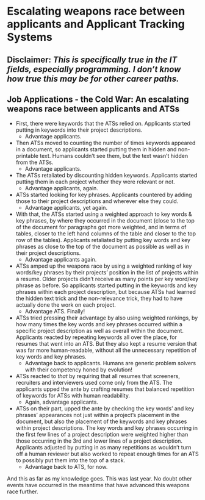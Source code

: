 # Escalating weapons race between applicants and Applicant Tracking Systems

## Disclaimer: *This is specifically true in the IT fields, especially programming.* *I don’t know* *how true this may be for other career paths.*
## **Job Applications - the Cold War: An escalating weapons race between applicants and ATSs**
- First, there were keywords that the ATSs relied on. Applicants started putting in keywords into their project descriptions. 
  - Advantage applicants.
- Then ATSs moved to counting the number of times keywords appeared in a document, so applicants started putting them in hidden and non-printable text. Humans couldn’t see them, but the text wasn’t hidden from the ATSs. 
  - Advantage applicants.
- The ATSs retaliated by discounting hidden keywords.  Applicants started putting them in each project whether they were relevant or not. 
  - Advantage applicants, again.
- ATSs started looking for key phrases. Applicants countered by adding those to their project descriptions and wherever else they could. 
  - Advantage applicants, yet again.
- With that, the ATSs started using a weighted approach to key words & key phrases, by where they occurred in the document (close to the top of the document for paragraphs got more weighted, and in terms of tables, closer to the left hand columns of the table and closer to the top row of the tables). Applicants retaliated by putting key words and key phrases as close to the top of the document as possible as well as in their project descriptions. 
  - Advantage applicants again.
- ATSs amped up the weapons race by using a weighted ranking of key words/key phrases by their projects’ position in the list of projects within a resume. Older projects didn’t receive as many points per key word/key phrase as before. So applicants started putting in the keywords and key phrases within each project description, but because ATSs had learned the hidden text trick and the non-relevance trick, they had to have actually done the work on each project. 
  - Advantage ATS. Finally!
- ATSs tried pressing their advantage by also using weighted rankings, by how many times the key words and key phrases occurred within a specific project description as well as overall within the document. Applicants reacted by repeating keywords all over the place, for resumes that went into an ATS. But they also kept a resume version that was far more human-readable, without all the unnecessary repetition of key words and key phrases. 
  - Advantage back to applicants. Humans are generic problem solvers with their competency honed by evolution!
- ATSs reacted to *that* by requiring that all resumes that screeners, recruiters and interviewers used come only from the ATS. The applicants upped the ante by crafting resumes that balanced repetition of keywords for ATSs with human readability. 
  - Again, advantage applicants.
- ATSs on their part, upped the ante by checking the key words’ and key phrases’ appearances not just within a project’s placement in the document, but also the placement of the keywords and key phrases within project descriptions. The key words and key phrases occurring in the first few lines of a project description were weighted higher than those occurring in the 3rd and lower lines of a project description. Applicants adjusted by putting in as many repetitions as wouldn’t turn off a human reviewer but also worked to repeat enough times for an ATS to possibly put them into the top of a stack. 
  - Advantage back to ATS, for now.

And this as far as my knowledge goes. This was last year. No doubt other events have occurred in the meantime that have advanced this weapons race further.

